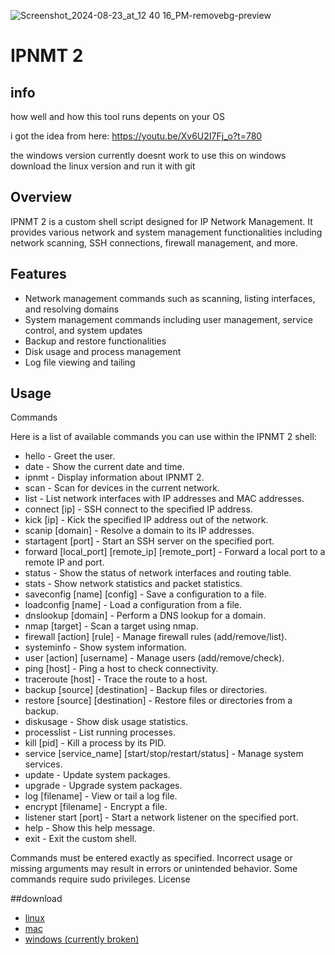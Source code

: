 



![Screenshot_2024-08-23_at_12 40 16_PM-removebg-preview](https://github.com/user-attachments/assets/66fb0b53-4b22-433d-b618-db734aed75d3)






# IPNMT 2

## info

how well and how this tool runs depents on your OS

i got the idea from here: https://youtu.be/Xv6U2I7Fj_o?t=780

the windows version currently doesnt work to use this on windows download the linux version and run it with git

## Overview

IPNMT 2 is a custom shell script designed for IP Network Management. It provides various network and system management functionalities including network scanning, SSH connections, firewall management, and more.

## Features


- Network management commands such as scanning, listing interfaces, and resolving domains
- System management commands including user management, service control, and system updates
- Backup and restore functionalities
- Disk usage and process management
- Log file viewing and tailing

## Usage



Commands

Here is a list of available commands you can use within the IPNMT 2 shell:

- hello - Greet the user.
- date - Show the current date and time.
- ipnmt - Display information about IPNMT 2.
- scan - Scan for devices in the current network.
- list - List network interfaces with IP addresses and MAC addresses.
- connect [ip] - SSH connect to the specified IP address.
- kick [ip] - Kick the specified IP address out of the network.
- scanip [domain] - Resolve a domain to its IP addresses.
- startagent [port] - Start an SSH server on the specified port.
- forward [local_port] [remote_ip] [remote_port] - Forward a local port to a remote IP and port.
- status - Show the status of network interfaces and routing table.
- stats - Show network statistics and packet statistics.
- saveconfig [name] [config] - Save a configuration to a file.
- loadconfig [name] - Load a configuration from a file.
- dnslookup [domain] - Perform a DNS lookup for a domain.
- nmap [target] - Scan a target using nmap.
- firewall [action] [rule] - Manage firewall rules (add/remove/list).
- systeminfo - Show system information.
- user [action] [username] - Manage users (add/remove/check).
- ping [host] - Ping a host to check connectivity.
- traceroute [host] - Trace the route to a host.
- backup [source] [destination] - Backup files or directories.
- restore [source] [destination] - Restore files or directories from a backup.
- diskusage - Show disk usage statistics.
- processlist - List running processes.
- kill [pid] - Kill a process by its PID.
- service [service_name] [start/stop/restart/status] - Manage system services.
- update - Update system packages.
- upgrade - Upgrade system packages.
- log [filename] - View or tail a log file.
- encrypt [filename] - Encrypt a file.
- listener start [port] - Start a network listener on the specified port.
- help - Show this help message.
- exit - Exit the custom shell.


Commands must be entered exactly as specified. Incorrect usage or missing arguments may result in errors or unintended behavior.
Some commands require sudo privileges.
License

##download
- [linux](https://raw.githubusercontent.com/ff6f8d68/IPNMT-2/main/IPNMT2.1_linux.sh)
- [mac](https://raw.githubusercontent.com/ff6f8d68/IPNMT-2/main/IPNMT2.1_mac.sh)
- [windows (currently broken)](https://raw.githubusercontent.com/ff6f8d68/IPNMT-2/main/IPNMT2.1_windows.bat)
